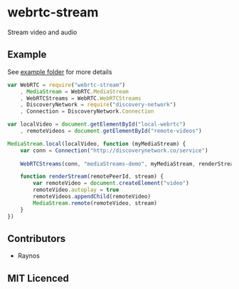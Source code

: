 # webrtc-stream 

Stream video and audio

## Example

See [example folder][1] for more details

``` js
var WebRTC = require("webrtc-stream")
    , MediaStream = WebRTC.MediaStream
    , WebRTCStreams = WebRTC.WebRTCStreams
    , DiscoveryNetwork = require("discovery-network")
    , Connection = DiscoveryNetwork.Connection

var localVideo = document.getElementById("local-webrtc")
    , remoteVideos = document.getElementById("remote-videos")

MediaStream.local(localVideo, function (myMediaStream) {
    var conn = Connection("http://discoverynetwork.co/service")
        
    WebRTCStreams(conn, "mediaStreams-demo", myMediaStream, renderStream)

    function renderStream(remotePeerId, stream) {
        var remoteVideo = document.createElement("video")
        remoteVideo.autoplay = true
        remoteVideos.appendChild(remoteVideo)
        MediaStream.remote(remoteVideo, stream)
    }
})
```

## Contributors

 - Raynos

## MIT Licenced

  [1]: https://github.com/Raynos/webrtc-stream/tree/master/example
